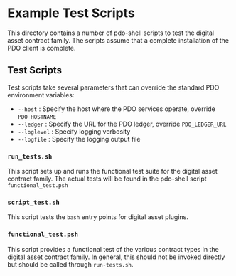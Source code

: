 <!---
Licensed under Creative Commons Attribution 4.0 International License
https://creativecommons.org/licenses/by/4.0/
--->
# Example Test Scripts

This directory contains a number of pdo-shell scripts to test the
digital asset contract family. The scripts assume that a complete
installation of the PDO client is complete.

## Test Scripts

Test scripts take several parameters that can override the standard
PDO environment variables:

* `--host` <hostname> : Specify the host where the PDO services operate, override `PDO_HOSTNAME`
* `--ledger` <url> : Specify the URL for the PDO ledger, override `PDO_LEDGER_URL`
* `--loglevel` <level> : Specify logging verbosity
* `--logfile` <file> : Specify the logging output file

### `run_tests.sh`

This script sets up and runs the functional test suite for the digital asset
contract family. The actual tests will be found in the pdo-shell script
`functional_test.psh`

### `script_test.sh`

This script tests the `bash` entry points for digital asset plugins.

### `functional_test.psh`

This script provides a functional test of the various contract
types in the digital asset contract family. In general, this should
not be invoked directly but should be called through `run-tests.sh`.
